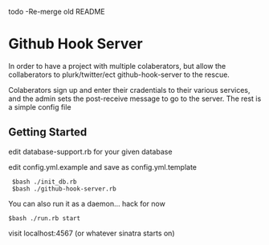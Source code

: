 todo -Re-merge old README

Github Hook Server
==================
In order to have a project with multiple colaberators, but allow the collaberators to plurk/twitter/ect github-hook-server to the rescue.

Colaberators sign up and enter their cradentials to their various services, and the admin sets the post-receive message to go to the server.
The rest is a simple config file

Getting Started
---------------
edit database-support.rb for your given database

edit config.yml.example and save as config.yml.template

     $bash ./init_db.rb
     $bash ./github-hook-server.rb

You can also run it as a daemon... hack for now

    $bash ./run.rb start

visit localhost:4567 (or whatever sinatra starts on)